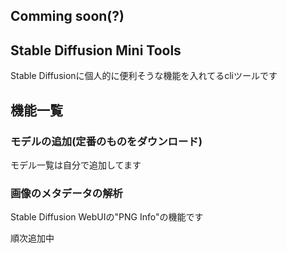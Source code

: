 ## Comming soon(?)

## Stable Diffusion Mini Tools
Stable Diffusionに個人的に便利そうな機能を入れてるcliツールです

## 機能一覧
### モデルの追加(定番のものをダウンロード)
モデル一覧は自分で追加してます

### 画像のメタデータの解析
Stable Diffusion WebUIの"PNG Info"の機能です

順次追加中
